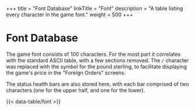 +++
title = "Font Database"
linkTitle = "Font"
description = "A table listing every character in the game font."
weight = 500
+++

# Font Database

The game font consists of 100 characters. For the most part it correlates with the standard ASCII table, with a few sections removed. The `/` character was replaced with the symbol for the pound sterling, to facilitate displaying the game's price in the "Foreign Orders" screens.

The status health bars are also stored here, with each bar comprised of two characters (one for the upper half, and one for the lower).

{{< data-table/font >}}
